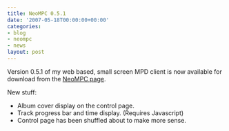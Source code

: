 ```yaml
---
title: NeoMPC 0.5.1
date: '2007-05-18T00:00:00+00:00'
categories:
- blog
- neompc
- news
layout: post
---
```


Version 0.5.1 of my web based, small screen MPD client is now available for download from the <a href="/neompc">NeoMPC page</a>.

New stuff:

* Album cover display on the control page.
* Track progress bar and time display. (Requires Javascript)
* Control page has been shuffled about to make more sense.




